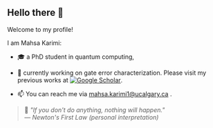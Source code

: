 ## Hello there 👋

Welcome to my profile!

I am Mahsa Karimi:
- 🎓 a PhD student in quantum computing,
- 🔭 currently working on gate error characterization. Please visit my previous works at [![Google Scholar](https://img.shields.io/badge/Google%20Scholar-Profile-blue)](https://scholar.google.com/citations?user=ViUxcPAAAAAJ&hl=en).

- 📫 You can reach me via [mahsa.karimi1@ucalgary.ca](mailto:mahsa.karimi1@ucalgary.ca) .

> 🧠 *"If you don't do anything, nothing will happen."*  
> — *Newton's First Law (personal interpretation)*

